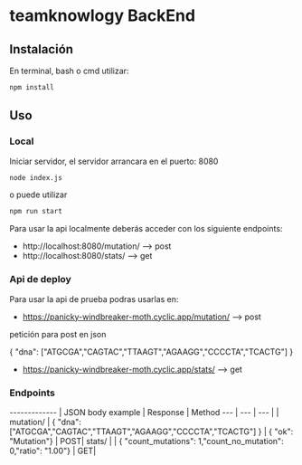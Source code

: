 # teamknowlogy BackEnd



## Instalación

En terminal, bash o cmd utilizar:

```bash
npm install
```

## Uso

### Local
Iniciar servidor, el servidor arrancara en el puerto:  8080

```bash
node index.js
```
o puede utilizar
```bash
npm run start
```

Para usar la api localmente deberás acceder con los siguiente endpoints:


* http://localhost:8080/mutation/ --> post
* http://localhost:8080/stats/ --> get

### Api de deploy

Para usar la api de prueba podras usarlas en:

* https://panicky-windbreaker-moth.cyclic.app/mutation/ --> post

petición para post en json

{ "dna": ["ATGCGA","CAGTAC","TTAAGT","AGAAGG","CCCCTA","TCACTG"] } 

* https://panicky-windbreaker-moth.cyclic.app/stats/ --> get


### Endpoints

-------------  | JSON body example | Response | Method
--- | ---  | --- | |
mutation/ | { "dna": ["ATGCGA","CAGTAC","TTAAGT","AGAAGG","CCCCTA","TCACTG"] } | { "ok": "Mutation"} | POST|
stats/ | | { "count_mutations": 1,"count_no_mutation": 0,"ratio": "1.00"} | GET|
